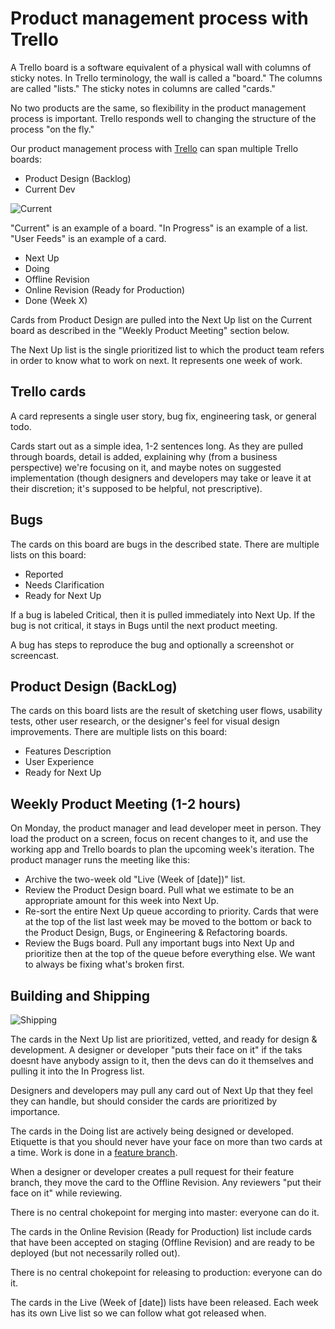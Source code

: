Product management process with Trello
======================================

A Trello board is a software equivalent of a physical wall with columns of
sticky notes. In Trello terminology, the wall is called a "board." The columns
are called "lists." The sticky notes in columns are called "cards."

No two products are the same, so flexibility in the product management process
is important. Trello responds well to changing the structure of the process
"on the fly."

Our product management process with [Trello](http://trello.com) can span multiple
Trello boards:

* Product Design (Backlog)
* Current Dev

![Current](http://www.mctekk.com/git/trello_1.png)

"Current" is an example of a board. "In Progress" is an example of a list. "User Feeds" is an example of a card.

* Next Up
* Doing
* Offline Revision
* Online Revision (Ready for Production)
* Done (Week X)

Cards from Product Design are pulled into the Next Up
list on the Current board as described in the "Weekly Product Meeting" section
below.

The Next Up list is the single prioritized list to which the product team
refers in order to know what to work on next. It represents one week of work.

Trello cards
------------

A card represents a single user story, bug fix, engineering task, or general
todo.

Cards start out as a simple idea, 1-2 sentences long. As they are pulled through
boards, detail is added, explaining why (from a business perspective)
we're focusing on it, and maybe notes on suggested implementation (though
designers and developers may take or leave it at their discretion; it's supposed
to be helpful, not prescriptive).

Bugs
----

The cards on this board are bugs in the described state. There are multiple
lists on this board:

* Reported
* Needs Clarification
* Ready for Next Up

If a bug is labeled Critical, then it is pulled immediately into Next Up. If the
bug is not critical, it stays in Bugs until the next product meeting.

A bug has steps to reproduce the bug and optionally a screenshot or screencast.

Product Design (BackLog)
--------------

The cards on this board lists are the result of sketching user flows, usability
tests, other user research, or the designer's feel for visual design
improvements. There are multiple lists on this board:

* Features Description
* User Experience
* Ready for Next Up

Weekly Product Meeting (1-2 hours)
----------------------------------

On Monday, the product manager and lead developer meet in person. 
They load the product on a screen, focus on recent changes to it, and
use the working app and Trello boards to plan the upcoming week's iteration. The
product manager runs the meeting like this:

* Archive the two-week old "Live (Week of [date])" list.
* Review the Product Design board. Pull what we estimate to be an appropriate
  amount for this week into Next Up.
* Re-sort the entire Next Up queue according to priority. Cards that were at the
  top of the list last week may be moved to the bottom or back to the Product
  Design, Bugs, or Engineering & Refactoring boards.
* Review the Bugs board. Pull any important bugs into Next Up and prioritize
  then at the top of the queue before everything else. We want to always be
  fixing what's broken first.


Building and Shipping
---------------------

![Shipping](http://www.mctekk.com/git/trello_2.png)

The cards in the Next Up list are prioritized, vetted, and ready for design &
development. A designer or developer "puts their face on it" if the taks doesnt have anybody assign to it, then the devs can
do it themselves and pulling it into the In Progress list.

Designers and developers may pull any card out of Next Up that they feel they
can handle, but should consider the cards are prioritized by importance.

The cards in the Doing list are actively being designed or developed.
Etiquette is that you should never have your face on more than two cards at a
time. Work is done in a [feature branch](/protocol).

When a designer or developer creates a pull request for their feature branch,
they move the card to the Offline Revision. Any reviewers "put their face on it"
while reviewing.

There is no central chokepoint for merging into master: everyone can do it.

The cards in the Online Revision (Ready for Production) list include cards that have been accepted
on staging (Offline Revision) and are ready to be deployed (but not necessarily rolled out).

There is no central chokepoint for releasing to production: everyone can do it.

The cards in the Live (Week of [date]) lists have been released. Each week has
its own Live list so we can follow what got released when.
